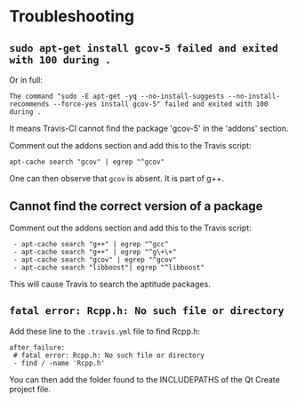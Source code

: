 # Troubleshooting

## `sudo apt-get install gcov-5 failed and exited with 100 during .`

Or in full:

```
The command "sudo -E apt-get -yq --no-install-suggests --no-install-recommends --force-yes install gcov-5" failed and exited with 100 during .
```

It means Travis-CI cannot find the package 'gcov-5' in the 'addons' section.

Comment out the addons section and add this to the Travis script:

```
apt-cache search "gcov" | egrep "^gcov"
```

One can then observe that `gcov` is absent. It is part of g++.

## Cannot find the correct version of a package

Comment out the addons section and add this to the Travis script:

```
 - apt-cache search "g++" | egrep "^gcc"
 - apt-cache search "g++" | egrep "^g\+\+"
 - apt-cache search "gcov" | egrep "^gcov"
 - apt-cache search "libboost"| egrep "^libboost"
```

This will cause Travis to search the aptitude packages.

## `fatal error: Rcpp.h: No such file or directory`

Add these line to the `.travis.yml` file to find Rcpp.h:

```
after_failure:
 # fatal error: Rcpp.h: No such file or directory
 - find / -name 'Rcpp.h'
```

You can then add the folder found to the INCLUDEPATHS of the Qt Create project file.

